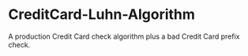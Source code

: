 # CreditCard-Luhn-Algorithm
A production Credit Card check algorithm plus a bad Credit Card prefix check.
